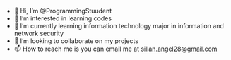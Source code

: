 - 👋 Hi, I’m @ProgrammingStuudent
- 👀 I’m interested in learning codes
- 🌱 I’m currently learning information technology major in information and network security
- 💞️ I’m looking to collaborate on my projects 
- 📫 How to reach me is you can email me at sillan.angel28@gmail.com

<!---
ProgrammingStuudent/ProgrammingStuudent is a ✨ special ✨ repository because its `README.md` (this file) appears on your GitHub profile.
You can click the Preview link to take a look at your changes.
--->
